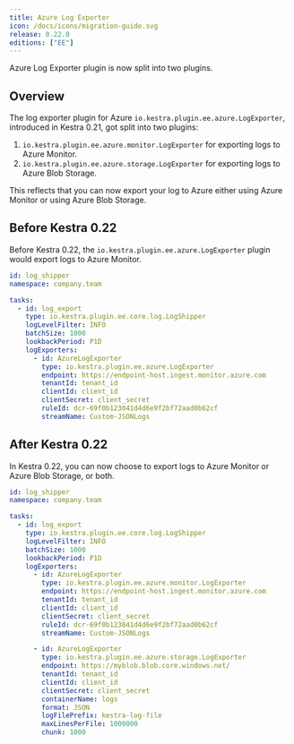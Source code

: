 ```yaml
---
title: Azure Log Exporter
icon: /docs/icons/migration-guide.svg
release: 0.22.0
editions: ["EE"]
---
```


Azure Log Exporter plugin is now split into two plugins.

## Overview

The log exporter plugin for Azure `io.kestra.plugin.ee.azure.LogExporter`, introduced in Kestra 0.21, got split into two plugins:
1. `io.kestra.plugin.ee.azure.monitor.LogExporter` for exporting logs to Azure Monitor.
2. `io.kestra.plugin.ee.azure.storage.LogExporter` for exporting logs to Azure Blob Storage.

This reflects that you can now export your log to Azure either using Azure Monitor or using Azure Blob Storage.

## Before Kestra 0.22

Before Kestra 0.22, the `io.kestra.plugin.ee.azure.LogExporter` plugin would export logs to Azure Monitor.

```yaml
id: log_shipper
namespace: company.team

tasks:
  - id: log_export
    type: io.kestra.plugin.ee.core.log.LogShipper
    logLevelFilter: INFO
    batchSize: 1000
    lookbackPeriod: P1D
    logExporters:
      - id: AzureLogExporter
        type: io.kestra.plugin.ee.azure.LogExporter
        endpoint: https://endpoint-host.ingest.monitor.azure.com
        tenantId: tenant_id
        clientId: client_id
        clientSecret: client_secret
        ruleId: dcr-69f0b123041d4d6e9f2bf72aad0b62cf
        streamName: Custom-JSONLogs
```

## After Kestra 0.22

In Kestra 0.22, you can now choose to export logs to Azure Monitor or Azure Blob Storage, or both.

```yaml
id: log_shipper
namespace: company.team

tasks:
  - id: log_export
    type: io.kestra.plugin.ee.core.log.LogShipper
    logLevelFilter: INFO
    batchSize: 1000
    lookbackPeriod: P1D
    logExporters:
      - id: AzureLogExporter
        type: io.kestra.plugin.ee.azure.monitor.LogExporter
        endpoint: https://endpoint-host.ingest.monitor.azure.com
        tenantId: tenant_id
        clientId: client_id
        clientSecret: client_secret
        ruleId: dcr-69f0b123041d4d6e9f2bf72aad0b62cf
        streamName: Custom-JSONLogs

      - id: AzureLogExporter
        type: io.kestra.plugin.ee.azure.storage.LogExporter
        endpoint: https://myblob.blob.core.windows.net/
        tenantId: tenant_id
        clientId: client_id
        clientSecret: client_secret
        containerName: logs
        format: JSON
        logFilePrefix: kestra-log-file
        maxLinesPerFile: 1000000
        chunk: 1000
```
